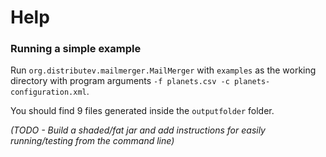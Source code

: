 # Help

### Running a simple example

Run `org.distributev.mailmerger.MailMerger` with `examples` as the working directory with program arguments `-f planets.csv -c planets-configuration.xml`.

You should find 9 files generated inside the `outputfolder` folder.

*(TODO - Build a shaded/fat jar and add instructions for easily running/testing from the command line)*

